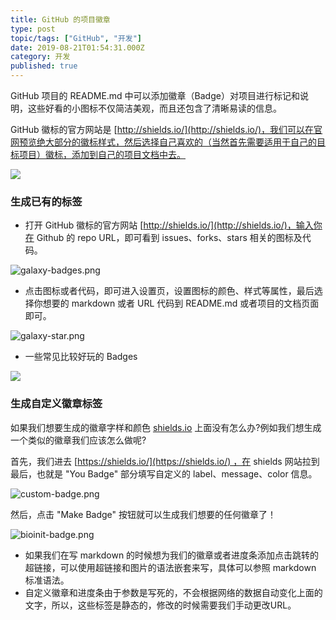 ```yaml
---
title: GitHub 的项目徽章
type: post
topic/tags: ["GitHub", "开发"]
date: 2019-08-21T01:54:31.000Z
category: 开发
published: true
---
```


GitHub 项目的 README.md 中可以添加徽章（Badge）对项目进行标记和说明，这些好看的小图标不仅简洁美观，而且还包含了清晰易读的信息。

GitHub 徽标的官方网站是 [http://shields.io/](http://shields.io/)，我们可以在官网预览绝大部分的徽标样式，然后选择自己喜欢的（当然首先需要适用于自己的目标项目）徽标，添加到自己的项目文档中去。

![](https://note.bioitee.com/yuque/0/2019/png/126032/1566372610540-403c6104-d739-4a28-9141-5ead8d8fed77.png#align=left&display=inline&height=99&name=image.png&originHeight=99&originWidth=679&size=4679&status=done&width=679)


### 生成已有的标签

- 打开 GitHub 徽标的官方网站 [http://shields.io/](http://shields.io/)，输入你在 Github 的 repo URL，即可看到 issues、forks、stars 相关的图标及代码。

![galaxy-badges.png](https://note.bioitee.com/yuque/0/2019/png/126032/1566738475988-cc06f341-eb6d-4fa2-bfc9-5d84e0ed5670.png#align=left&display=inline&height=793&name=galaxy-badges.png&originHeight=793&originWidth=1364&size=93070&status=done&width=1364)
- 点击图标或者代码，即可进入设置页，设置图标的颜色、样式等属性，最后选择你想要的 markdown 或者 URL 代码到 README.md 或者项目的文档页面即可。

![galaxy-star.png](https://note.bioitee.com/yuque/0/2019/png/126032/1566738487674-6f8b7ecf-106f-4d82-b5df-8e173d25f300.png#align=left&display=inline&height=999&name=galaxy-star.png&originHeight=999&originWidth=1363&size=58871&status=done&width=1363)

- 一些常见比较好玩的 Badges

![](https://note.bioitee.com/yuque/0/2019/png/126032/1566354267965-1cce470f-faf8-48c0-a3db-361da2dae48e.png#align=left&display=inline&height=551&name=image.png&originHeight=551&originWidth=675&size=34739&status=done&width=675)


### 生成自定义徽章标签

如果我们想要生成的徽章字样和颜色 [shields.io](http://shields.io/) 上面没有怎么办?例如我们想生成一个类似的徽章我们应该怎么做呢?

首先，我们进去 [https://shields.io/](https://shields.io/) ，在 shields 网站拉到最后，也就是 "You Badge" 部分填写自定义的 label、message、color 信息。

![custom-badge.png](https://note.bioitee.com/yuque/0/2019/png/126032/1566738235681-0a1a65e4-6663-4ae6-8458-df90e02c887f.png#align=left&display=inline&height=721&name=custom-badge.png&originHeight=721&originWidth=1364&size=57490&status=done&width=1364)

然后，点击 "Make Badge" 按钮就可以生成我们想要的任何徽章了！

![bioinit-badge.png](https://note.bioitee.com/yuque/0/2019/png/126032/1566738427295-cfbcc2a3-460a-4dab-9c6e-eab624113b31.png#align=left&display=inline&height=641&name=bioinit-badge.png&originHeight=641&originWidth=1018&size=36489&status=done&width=1018)

- 如果我们在写 markdown 的时候想为我们的徽章或者进度条添加点击跳转的超链接，可以使用超链接和图片的语法嵌套来写，具体可以参照 markdown 标准语法。
- 自定义徽章和进度条由于参数是写死的，不会根据网络的数据自动变化上面的文字，所以，这些标签是静态的，修改的时候需要我们手动更改URL。

